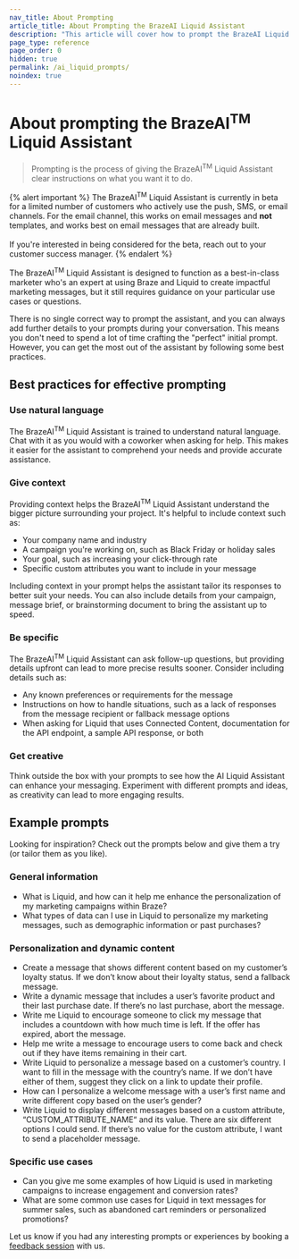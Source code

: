 ```yaml
---
nav_title: About Prompting
article_title: About Prompting the BrazeAI Liquid Assistant
description: "This article will cover how to prompt the BrazeAI Liquid Assistant, including best practices and example prompts."
page_type: reference
page_order: 0
hidden: true
permalink: /ai_liquid_prompts/
noindex: true
---
```


# About prompting the BrazeAI<sup>TM</sup> Liquid Assistant

> Prompting is the process of giving the BrazeAI<sup>TM</sup> Liquid Assistant clear instructions on what you want it to do.

{% alert important %}
The BrazeAI<sup>TM</sup> Liquid Assistant is currently in beta for a limited number of customers who actively use the push, SMS, or email channels. For the email channel, this works on email messages and **not** templates, and works best on email messages that are already built. <br><br> If you're interested in being considered for the beta, reach out to your customer success manager.
{% endalert %}

The BrazeAI<sup>TM</sup> Liquid Assistant is designed to function as a best-in-class marketer who's an expert at using Braze and Liquid to create impactful marketing messages, but it still requires guidance on your particular use cases or questions.

There is no single correct way to prompt the assistant, and you can always add further details to your prompts during your conversation. This means you don't need to spend a lot of time crafting the "perfect" initial prompt. However, you can get the most out of the assistant by following some best practices.

## Best practices for effective prompting

### Use natural language

The BrazeAI<sup>TM</sup> Liquid Assistant is trained to understand natural language. Chat with it as you would with a coworker when asking for help. This makes it easier for the assistant to comprehend your needs and provide accurate assistance.

### Give context

Providing context helps the BrazeAI<sup>TM</sup> Liquid Assistant understand the bigger picture surrounding your project. It's helpful to include context such as:

- Your company name and industry
- A campaign you're working on, such as Black Friday or holiday sales
- Your goal, such as increasing your click-through rate
- Specific custom attributes you want to include in your message

Including context in your prompt helps the assistant tailor its responses to better suit your needs. You can also include details from your campaign, message brief, or brainstorming document to bring the assistant up to speed.

### Be specific

The BrazeAI<sup>TM</sup> Liquid Assistant can ask follow-up questions, but providing details upfront can lead to more precise results sooner. Consider including details such as:

- Any known preferences or requirements for the message
- Instructions on how to handle situations, such as a lack of responses from the message recipient or fallback message options
- When asking for Liquid that uses Connected Content, documentation for the API endpoint, a sample API response, or both

### Get creative

Think outside the box with your prompts to see how the AI Liquid Assistant can enhance your messaging. Experiment with different prompts and ideas, as creativity can lead to more engaging results.

## Example prompts

Looking for inspiration? Check out the prompts below and give them a try (or tailor them as you like).

### General information

- What is Liquid, and how can it help me enhance the personalization of my marketing campaigns within Braze?
- What types of data can I use in Liquid to personalize my marketing messages, such as demographic information or past purchases?

### Personalization and dynamic content

- Create a message that shows different content based on my customer’s loyalty status. If we don’t know about their loyalty status, send a fallback message.
- Write a dynamic message that includes a user’s favorite product and their last purchase date. If there’s no last purchase, abort the message.
- Write me Liquid to encourage someone to click my message that includes a countdown with how much time is left. If the offer has expired, abort the message.
- Help me write a message to encourage users to come back and check out if they have items remaining in their cart.
- Write Liquid to personalize a message based on a customer’s country. I want to fill in the message with the country’s name. If we don’t have either of them, suggest they click on a link to update their profile.
- How can I personalize a welcome message with a user’s first name and write different copy based on the user’s gender?
- Write Liquid to display different messages based on a custom attribute, “CUSTOM_ATTRIBUTE_NAME“ and its value. There are six different options I could send. If there’s no value for the custom attribute, I want to send a placeholder message.

### Specific use cases

- Can you give me some examples of how Liquid is used in marketing campaigns to increase engagement and conversion rates?
- What are some common use cases for Liquid in text messages for summer sales, such as abandoned cart reminders or personalized promotions?

Let us know if you had any interesting prompts or experiences by booking a [feedback session](https://research.rallyuxr.com/braze/schedule/clxxhw8em0d071ak4b279553s?channel=share) with us.